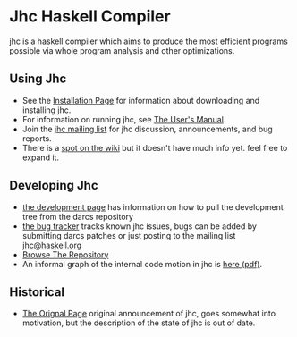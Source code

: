 Jhc Haskell Compiler
====================

jhc is a haskell compiler which aims to produce the most efficient programs
possible via whole program analysis and other optimizations.

Using Jhc
---------

 * See the [Installation Page](building.shtml) for information about downloading and installing jhc.
 * For information on running jhc, see [The User's Manual](manual.html).
 * Join the [jhc mailing list](http://www.haskell.org/mailman/listinfo/jhc) for jhc discussion, announcements, and bug reports.
 * There is a [spot on the wiki](http://haskell.org/haskellwiki/Jhc) but it doesn't have much info yet. feel free to expand it.


Developing Jhc
--------------

 * [the development page](development.shtml) has information on how to pull the development tree from the darcs repository
 * [the bug tracker](bug) tracks known jhc issues, bugs can be added by submitting darcs patches or just posting to the mailing list jhc@haskell.org
 * [Browse The Repository](http://repetae.net/dw/darcsweb.cgi?r=jhc)
 * An informal graph of the internal code motion in jhc is [here (pdf)](big-picture.pdf).

Historical
----------

 * [The Orignal Page](jhc.shtml) original announcement of jhc, goes somewhat into motivation, but the description of the state of jhc is out of date.
